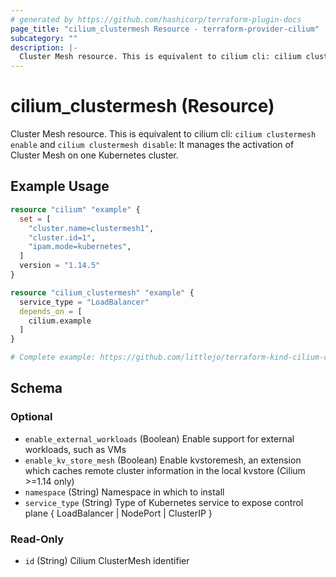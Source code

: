 ```yaml
---
# generated by https://github.com/hashicorp/terraform-plugin-docs
page_title: "cilium_clustermesh Resource - terraform-provider-cilium"
subcategory: ""
description: |-
  Cluster Mesh resource. This is equivalent to cilium cli: cilium clustermesh enable and cilium clustermesh disable: It manages the activation of Cluster Mesh on one Kubernetes cluster.
---
```


# cilium_clustermesh (Resource)

Cluster Mesh resource. This is equivalent to cilium cli: `cilium clustermesh enable` and `cilium clustermesh disable`: It manages the activation of Cluster Mesh on one Kubernetes cluster.

## Example Usage

```terraform
resource "cilium" "example" {
  set = [
    "cluster.name=clustermesh1",
    "cluster.id=1",
    "ipam.mode=kubernetes",
  ]
  version = "1.14.5"
}

resource "cilium_clustermesh" "example" {
  service_type = "LoadBalancer"
  depends_on = [
    cilium.example
  ]
}

# Complete example: https://github.com/littlejo/terraform-kind-cilium-clustermesh
```

<!-- schema generated by tfplugindocs -->
## Schema

### Optional

- `enable_external_workloads` (Boolean) Enable support for external workloads, such as VMs
- `enable_kv_store_mesh` (Boolean) Enable kvstoremesh, an extension which caches remote cluster information in the local kvstore (Cilium >=1.14 only)
- `namespace` (String) Namespace in which to install
- `service_type` (String) Type of Kubernetes service to expose control plane { LoadBalancer | NodePort | ClusterIP }

### Read-Only

- `id` (String) Cilium ClusterMesh identifier

